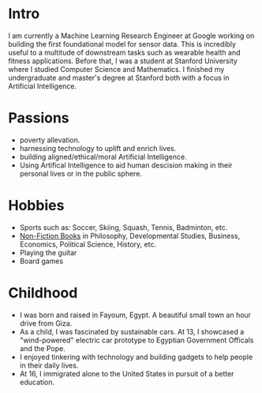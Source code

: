 
# Intro
I am currently a Machine Learning Research Engineer at Google working on building the first foundational model for sensor data. This is incredibly useful to a multitude of downstream tasks such as wearable health and fitness applications. Before that, I was a student at Stanford University where I studied Computer Science and Mathematics. I finished my undergraduate and master's degree at Stanford both with a focus in Artificial Intelligence.


# Passions
- poverty allevation.
- harnessing technology to uplift and enrich lives.
- building aligned/ethical/moral Artificial Intelligence.
- Using Artifical Intelligence to aid human descision making in their personal lives or in the public sphere.

# Hobbies
- Sports such as: Soccer, Skiing, Squash, Tennis, Badminton, etc.
- [Non-Fiction Books](https://goodreads.com/michaelelabd) in Philosophy, Developmental Studies, Business, Economics, Political Science, History, etc.
- Playing the guitar
- Board games

# Childhood
- I was born and raised in Fayoum, Egypt. A beautiful small town an hour drive from Giza.
- As a child, I was fascinated by sustainable cars. At 13, I showcased a "wind-powered" electric car prototype to Egyptian Government Officals and the Pope.
- I enjoyed tinkering with technology and building gadgets to help people in their daily lives.
- At 16, I immigrated alone to the United States in pursuit of a better education.
